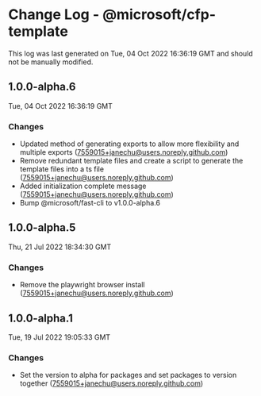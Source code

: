 # Change Log - @microsoft/cfp-template

This log was last generated on Tue, 04 Oct 2022 16:36:19 GMT and should not be manually modified.

<!-- Start content -->

## 1.0.0-alpha.6

Tue, 04 Oct 2022 16:36:19 GMT

### Changes

- Updated method of generating exports to allow more flexibility and multiple exports (7559015+janechu@users.noreply.github.com)
- Remove redundant template files and create a script to generate the template files into a ts file (7559015+janechu@users.noreply.github.com)
- Added initialization complete message (7559015+janechu@users.noreply.github.com)
- Bump @microsoft/fast-cli to v1.0.0-alpha.6

## 1.0.0-alpha.5

Thu, 21 Jul 2022 18:34:30 GMT

### Changes

- Remove the playwright browser install (7559015+janechu@users.noreply.github.com)

## 1.0.0-alpha.1

Tue, 19 Jul 2022 19:05:33 GMT

### Changes

- Set the version to alpha for packages and set packages to version together (7559015+janechu@users.noreply.github.com)
